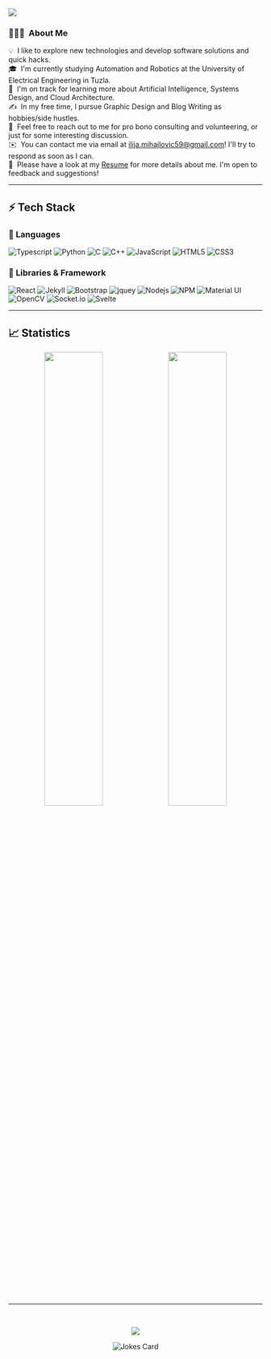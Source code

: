 <a target="_blank" rel="noopener noreferrer" href="https://ilija-mihajlovic.netlify.app">
<img src="https://raw.githubusercontent.com/ilija-mihajlovic/ilija-mihajlovic/output/Introduction.gif" />
</a>

### 👨🏻‍💻 &nbsp;About Me

💡 &nbsp;I like to explore new technologies and develop software solutions and quick hacks.\
🎓 &nbsp;I'm currently studying Automation and Robotics at the University of Electrical Engineering in Tuzla.\
🌱 &nbsp;I'm on track for learning more about Artificial Intelligence, Systems Design, and Cloud Architecture.\
✍️ &nbsp;In my free time, I pursue Graphic Design and Blog Writing as hobbies/side hustles.\
💬 &nbsp;Feel free to reach out to me for pro bono consulting and volunteering, or just for some interesting discussion.\
✉️ &nbsp;You can contact me via email at ilija.mihajlovic59@gmail.com! I'll try to respond as soon as I can.\
📄 &nbsp;Please have a look at my [Resume](https://ilija-mihajlovic.netlify.app) for more details about me. I'm open to feedback and suggestions!

---

## ⚡ Tech Stack

### 🚀 Languages

![Typescript](https://shields.io/badge/TypeScript-3178C6?logo=TypeScript&logoColor=FFF&style=for-the-badge)
![Python](https://img.shields.io/badge/Python-FFD43B?style=for-the-badge&logo=python&logoColor=306998)
![C](https://img.shields.io/badge/C-00599C?style=for-the-badge&logo=c&logoColor=white)
![C++](https://img.shields.io/badge/C%2B%2B-00599C?style=for-the-badge&logo=c%2B%2B&logoColor=white)
![JavaScript](https://img.shields.io/badge/JavaScript-323330?style=for-the-badge&logo=javascript&logoColor=F7DF1E)
![HTML5](https://img.shields.io/badge/HTML5-E34F26?style=for-the-badge&logo=html5&logoColor=white)
![CSS3](https://img.shields.io/badge/CSS3-1572B6?style=for-the-badge&logo=css3&logoColor=white)

### 🧩 Libraries & Framework

![React](https://img.shields.io/badge/React-20232A?style=for-the-badge&logo=react&logoColor=61DAFB)
![Jekyll](https://img.shields.io/badge/Jekyll-CC0000?style=for-the-badge&logo=Jekyll&logoColor=white)
![Bootstrap](https://img.shields.io/badge/Bootstrap-563D7C?style=for-the-badge&logo=bootstrap&logoColor=white)
![jquey](https://img.shields.io/badge/jQuery-0769AD?style=for-the-badge&logo=jquery&logoColor=white)
![Nodejs](https://img.shields.io/badge/Node.js-339933?style=for-the-badge&logo=nodedotjs&logoColor=white)
![NPM](https://img.shields.io/badge/npm-CB3837?style=for-the-badge&logo=npm&logoColor=white)
![Material UI](https://img.shields.io/badge/Material--UI-0081CB?style=for-the-badge&logo=material-ui&logoColor=white)
![OpenCV](https://img.shields.io/badge/OpenCV-27338e?style=for-the-badge&logo=OpenCV&logoColor=white)
![Socket.io](https://img.shields.io/badge/Socket.io-010101?&style=for-the-badge&logo=Socket.io&logoColor=white)
![Svelte](https://img.shields.io/badge/Svelte-4A4A55?style=for-the-badge&logo=svelte&logoColor=FF3E00)

<div>
  
---        

## 📈 Statistics

<p align="center">
  <img width="48%" src="https://github-readme-stats.vercel.app/api?username=ilija-mihajlovic&show_icons=true&hide_border=true&theme=radical" />
  <img width="48%" src="https://github-readme-streak-stats.herokuapp.com/?user=ilija-mihajlovic&hide_border=true&theme=radical" />
</p>

---   

<br>

</div>

<p  align="center">
<img src="https://raw.githubusercontent.com/ilija-mihajlovic/ilija-mihajlovic/output/github-contribution-grid-snake.svg" />
  
<div  align="center">
<img src="https://readme-jokes.vercel.app/api?hideBorder" alt="Jokes Card" />
</div>

